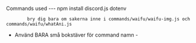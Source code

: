 Commands used --- npm install discord.js dotenv

            bry dig bara om sakerna inne i commands/waifu/waifu-img.js och commands/waifu/whatAni.js

- Använd BARA små bokstäver för command namn -

